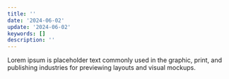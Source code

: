 ```yaml
---
title: ''
date: '2024-06-02'
update: '2024-06-02'
keywords: []
description: ''
---
```


Lorem ipsum is placeholder text commonly used in the graphic, print, and publishing industries for previewing
layouts and visual mockups.
